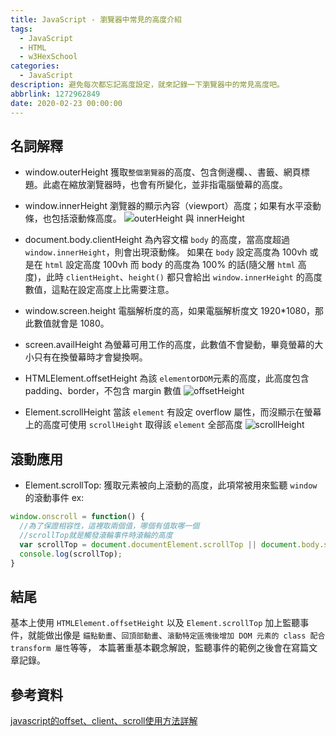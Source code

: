 ```yaml
---
title: JavaScript - 瀏覽器中常見的高度介紹
tags:
  - JavaScript
  - HTML
  - w3HexSchool
categories:
  - JavaScript
description: 避免每次都忘記高度設定，就來記錄一下瀏覽器中的常見高度吧。
abbrlink: 1272962849
date: 2020-02-23 00:00:00
---
```

## 名詞解釋
* window.outerHeight
  獲取`整個瀏覽器`的高度、包含側邊欄、、書籤、網頁標題。此處在縮放瀏覽器時，也會有所變化，並非指電腦螢幕的高度。
* window.innerHeight
  瀏覽器的顯示內容（viewport）高度；如果有水平滾動條，也包括滾動條高度。
  ![outerHeight 與 innerHeight](https://i.imgur.com/8aX8jea.png)

* document.body.clientHeight
  為內容文檔 `body` 的高度，當高度超過 `window.innerHeight`，則會出現滾動條。
  如果在 `body` 設定高度為 100vh 或是在 `html` 設定高度 100vh 而 body 的高度為 100% 的話(隨父層 `html` 高度)，此時 `clientHeight`、`height()` 都只會給出 `window.innerHeight` 的高度數值，這點在設定高度上比需要注意。
* window.screen.height
  電腦解析度的高，如果電腦解析度文 1920*1080，那此數值就會是 1080。
* screen.availHeight
  為螢幕可用工作的高度，此數值不會變動，畢竟螢幕的大小只有在換螢幕時才會變換啊。
* HTMLElement.offsetHeight
  為該 `element`or`DOM`元素的高度，此高度包含 padding、border，不包含 margin 數值
  ![offsetHeight](https://i.imgur.com/YSLtn7C.png)
* Element.scrollHeight
  當該 `element` 有設定 overflow 屬性，而沒顯示在螢幕上的高度可使用 `scrollHeight` 取得該 `element` 全部高度
  ![scrollHeight](https://i.imgur.com/cTcb7VR.png)

## 滾動應用
* Element.scrollTop: 獲取元素被向上滾動的高度，此項常被用來監聽 `window` 的滾動事件
ex: 
``` JavaScript
window.onscroll = function() {
  //為了保證相容性，這裡取兩個值，哪個有值取哪一個
  //scrollTop就是觸發滾輪事件時滾輪的高度
  var scrollTop = document.documentElement.scrollTop || document.body.scrollTop;
  console.log(scrollTop);
}
```

## 結尾
基本上使用 `HTMLElement.offsetHeight` 以及 `Element.scrollTop` 加上監聽事件，就能做出像是 `錨點動畫`、`回頂部動畫`、`滾動特定區塊後增加 DOM 元素的 class 配合 transform 屬性`等等，
本篇著重基本觀念解說，監聽事件的範例之後會在寫篇文章記錄。

## 參考資料
[javascript的offset、client、scroll使用方法詳解](https://codertw.com/%E5%89%8D%E7%AB%AF%E9%96%8B%E7%99%BC/292151/)